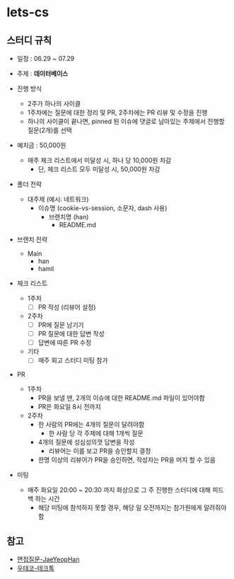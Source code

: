 # lets-cs

## 스터디 규칙
- 일정 : 06.29 ~ 07.29
- 주제 : **데이터베이스**
- 진행 방식 
  - 2주가 하나의 사이클
  - 1주차에는 질문에 대한 정리 및 PR, 2주차에는 PR 리뷰 및 수정을 진행
  - 하나의 사이클이 끝나면, pinned 된 이슈에 댓글로 남아있는 주제에서 진행할 질문(2개)를 선택
 
- 예치금 : 50,000원
  - 매주 체크 리스트에서 미달성 시, 하나 당 10,000원 차감
      - 단, 체크 리스트 모두 미달성 시, 50,000원 차감
- 폴더 전략
    - 대주제 (예시: 네트워크)
        - 이슈명 (cookie-vs-session, 소문자, dash 사용)
            - 브랜치명 (han)
                - README.md
- 브랜치 전략
    - Main
        - han
        - hamil

- 체크 리스트
    - 1주차
        - [ ] PR 작성 (리뷰어 설정)
    - 2주차
        - [ ] PR에 질문 남기기
        - [ ] PR 질문에 대한 답변 작성
        - [ ] 답변에 따른 PR 수정
    - 기타
        - [ ] 매주 회고 스터디 미팅 참가 
 - PR
   - 1주차
      - PR을 보낼 땐, 2개의 이슈에 대한 README.md 파일이 있어야함
      - PR은 화요일 8시 전까지
    - 2주차
      - 한 사람의 PR에는 4개의 질문이 달려야함
        - 한 사람 당 각 주제에 대해 1개씩 질문
      - 4개의 질문에 성심성의껏 답변을 작성
          - 리뷰어는 이를 보고 PR을 승인할지 결정
       - 한명 이상의 리뷰어가 PR을 승인하면, 작성자는 PR을 머지 할 수 있음
- 미팅
  - 매주 화요일 20:00 ~ 20:30 까지 화상으로 그 주 진행한 스터디에 대해 피드백 하는 시간
    - 해당 미팅에 참석하지 못할 경우, 해당 일 오전까지는 참가원에게 알려줘야함
 
 ## 참고
 - [면접질문-JaeYeopHan](https://github.com/JaeYeopHan/Interview_Question_for_Beginner)
 - [우테코-테크톡](https://www.youtube.com/watch?v=vNsZXC3VgUA&list=PLgXGHBqgT2TvpJ_p9L_yZKPifgdBOzdVH)
